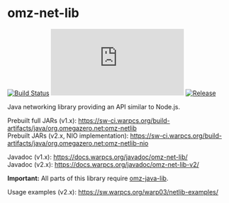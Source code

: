 # omz-net-lib

[![Build Status](https://sw-ci.warpcs.org/api/badges/omegazero/omz-net-lib/status.svg)](https://sw-ci.warpcs.org/omegazero/omz-net-lib)
[![Documentation Build Status](https://docs.warpcs.org/ci/gen/badge.php?owner=omegazero&repo=omz-net-lib)](https://docs.warpcs.org/ci/#/repos/omegazero/omz-net-lib)
[![Release](https://api.warpcs.org/v1/git/getrepobadge?author=omegazero&repository=omz-net-lib&metric=release&color=09b&width=100)](https://sw-vc.warpcs.org/omegazero/omz-net-lib/releases)

Java networking library providing an API similar to Node.js.

Prebuilt full JARs (v1.x): <https://sw-ci.warpcs.org/build-artifacts/java/org.omegazero.net:omz-netlib>\
Prebuilt JARs (v2.x, NIO implementation): <https://sw-ci.warpcs.org/build-artifacts/java/org.omegazero.net:omz-netlib-nio>

Javadoc (v1.x): <https://docs.warpcs.org/javadoc/omz-net-lib/>\
Javadoc (v2.x): <https://docs.warpcs.org/javadoc/omz-net-lib-v2/>

**Important:** All parts of this library require [omz-java-lib](https://sw-vc.warpcs.org/omegazero/omz-java-lib).

Usage examples (v2.x): https://sw.warpcs.org/warp03/netlib-examples/

